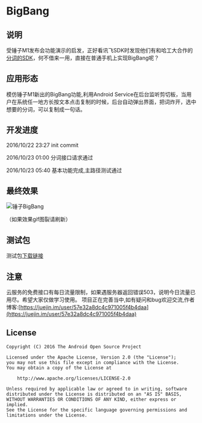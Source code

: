# BigBang
## 说明
受锤子M1发布会功能演示的启发，正好看讯飞SDK时发现他们有和哈工大合作的[分词的SDK](http://www.ltp-cloud.com/)，何不借来一用，直接在普通手机上实现BigBang呢？

## 应用形态
模仿锤子M1新出的BigBang功能,利用Android Service在后台监听剪切板，当用户在系统任一地方长按文本点击复制的时候，后台自动弹出界面，把词炸开，选中想要的分词，可以复制成一句话。

## 开发进度
2016/10/22 23:27 init commit

2016/10/23 01:00 分词接口请求通过

2016/10/23 05:40 基本功能完成,主路径测试通过

## 最终效果
![锤子BigBang](http://www.lizhengxian.top/img/copy.gif)

（如果效果gif图裂请刷新）

## 测试包
测试包[下载链接](http://www.lizhengxian.top/BigBang/debug_apk/app-debug.apk)

## 注意
云服务的免费接口有每日流量限制，如果遇服务器返回错误503，说明今日流量已用尽。希望大家仅做学习使用。
项目正在完善当中,如有疑问和bug欢迎交流,作者博客:[https://juejin.im/user/57e32a8dc4c971005f4b4daa](https://juejin.im/user/57e32a8dc4c971005f4b4daa)

## License

    Copyright (C) 2016 The Android Open Source Project

    Licensed under the Apache License, Version 2.0 (the "License");
    you may not use this file except in compliance with the License.
    You may obtain a copy of the License at

        http://www.apache.org/licenses/LICENSE-2.0

    Unless required by applicable law or agreed to in writing, software
    distributed under the License is distributed on an "AS IS" BASIS,
    WITHOUT WARRANTIES OR CONDITIONS OF ANY KIND, either express or implied.
    See the License for the specific language governing permissions and
    limitations under the License.
